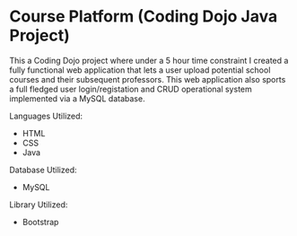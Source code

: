 # Course Platform (Coding Dojo Java Project)

This a Coding Dojo project where under a 5 hour time constraint I created a fully functional web application that lets a user upload potential school courses and their subsequent professors.  This web application also sports a full fledged user login/registation and CRUD operational system implemented via a MySQL database.

Languages Utilized:
<ul>
  <li>HTML</li>
  <li>CSS</li>
  <li>Java</li>
</ul>

Database Utilized:
<ul>
  <li>MySQL</li>
</ul>

Library Utilized:
<ul>
  <li>Bootstrap</li>
</ul>
